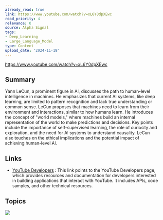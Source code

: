 ```yaml
---
already_read: true
link: https://www.youtube.com/watch?v=xL6Y0dpXEwc
read_priority: 4
relevance: 0
source: Alpha Signal
tags:
- Deep_Learning
- Large_Language_Model
type: Content
upload_date: '2024-11-18'
---
```


https://www.youtube.com/watch?v=xL6Y0dpXEwc
## Summary

Yann LeCun, a prominent figure in AI, discusses the path to human-level intelligence in machines. He emphasizes that current AI systems, like deep learning, are limited to pattern recognition and lack true understanding or common sense. LeCun proposes that machines need to learn from their environment and interactions, similar to how humans learn. He introduces the concept of "world models," where machines build an internal representation of the world to make predictions and decisions. Key points include the importance of self-supervised learning, the role of curiosity and exploration, and the need for AI systems to understand causality. LeCun also touches on the ethical implications and the potential impact of achieving human-level AI.
## Links

- [YouTube Developers](https://developers.google.com/youtube) : This link points to the YouTube Developers page, which provides resources and documentation for developers interested in building applications that interact with YouTube. It includes APIs, code samples, and other technical resources.

## Topics

![](topics/Concept/Artificial%20General%20Intelligence%20AGI)
